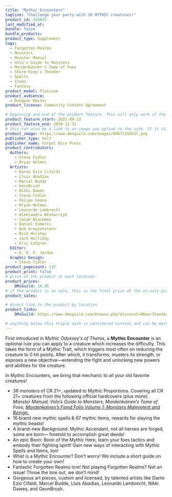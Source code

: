 ```yaml
---
title: "Mythic Encounters"
tagline: "Challenge your party with 36 MYTHIC creatures!"
product_id: 315637
last_modified_at:
bundle: false
bundle_products:
product_type: Supplement
tags:
  - Forgotten Realms
  - Monsters
  - Monster Manual
  - Volo's Guide to Monsters
  - Mordenkainen's Tome of Foes
  - Storm King's Thunder
  - Spells
  - Items
  - Fantasy
product_medal: Platinum
product_audience:
  - Dungeon Master
product_license: Community Content Agreement

# beginning and end of the product feature. This will only work if the site is updated within several weeks of when the feature is supposed to happen. Making a new post counts as updating.
product_feature_start: 2021-08-13
product_feature_end: 2050-12-31
# this can also be a link to an image you upload to the site. If it is, it must start with a "/" or be a full link
product_image: https://www.dmsguild.com/images/8957/315637.png
publisher_type: Self
publisher_name: Vorpal Dice Press
product_contributors:
  Authors:
    - Steve Fidler
    - Bryan Holmes
  Artists:
    - Dante Ezio Cifaldi
    - Lluis Abadias
    - Marcel Budde
    - GeunBrush
    - Nikki Dawes
    - Steve Fidler
    - Felipe Gaona
    - Bryan Holmes
    - Leonardo Lambrecht
    - Aleksandra Włodarczyk
    - Jacob Blackmon
    - Daniel Comerci
    - Bob Greyvenstein
    - Rick Hershey
    - Jack Holliday
    - Eric Lofgren
  Editor:
    - E. R. F. Jordan
  Graphic Design:
    - Steve Fidler
product_pagecount: 132
product_print: false
# price of the product at each location
product_prices:
    DMsGuild: 14.95
# if the product is on sale, this is the final price of the on-sale product for each location that it is on sale. The sales % will be calculated and displayed based on the difference between product_prices and product_sales
product_sales:

# direct link to the product by location
product_links:
    DMsGuild: https://www.dmsguild.com/browse.php?discount=9beec32ae4&affiliate_id=1713687

# anything below this triple dash is considered content and can be markup or html. It should be fully HTML compatible as long as your tags are formatted correctly.
---
```

First introduced in *Mythic Odyssey's of Theros*, a **Mythic Encounter** is an optional rule you can apply to a creature which increases the difficulty. This takes the form of a Mythic Trait, which triggers most often on reducing the creature to 0 hit points. After which, it transforms, musters its strength, or exposes a new objective—extending the fight and unlocking new powers and abilities for the creature.

In Mythic Encounters, we bring that mechanic to all your old favorite creatures!

- 36 monsters of CR 21+, updated to Mythic Proportions. Covering all CR 21+ creatures from the following official hardcovers (plus more): *Monster Manual, Volo’s Guide to Monsters, Mordenkainen’s Tome of Foes, <a href="https://www.dmsguild.com/product/296621/Mordenkainens-Fiendish-Folio-Volume-1-Monsters-Malevolent-and-Benign?affiliate_id=1713687">Mordenkainen’s Fiend Folio Volume 1: Monsters Malevolent and Benign.</a>*
- 16 brand new mythic spells & 67 mythic items, rewards for slaying the mythic beasts!
- A brand-new Background: Mythic Ascendant, not all heroes are forged, some are born— foretold to accomplish great deeds!
- An epic Boon: Boon of the Mythic Hero, learn your foes tactics and embody their fighting spirit! Gain new ways of interacting with Mythic Spells and Items, too!
- What is a Mythic Encounter? Don’t worry! We include a short guide on how to create your own!
- Fantastic Forgotten Realms lore! Not playing Forgotten Realms? Not an issue! Throw the lore out, we don’t mind!
- Gorgeous art pieces, custom and licensed, by talented artists like Dante Ezio Cifaldi, Marcel Budde, Lluis Abadias, Leonardo Lambrecht, Nikki Dawes, and GeunBrush.

